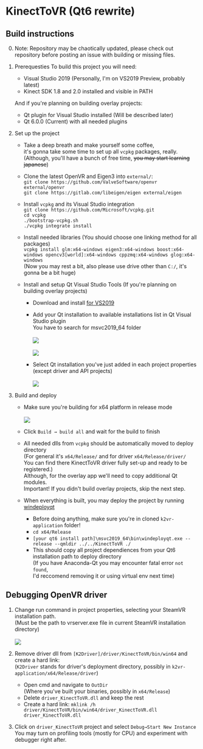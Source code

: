 # KinectToVR (Qt6 rewrite)

## Build instructions
0. Note: Repository may be chaotically updated, please check out<br>
repository before posting an issue with building or missing files.

1. Prerequesties
   To build this project you will need:<br>
   - Visual Studio 2019 (Personally, I'm on VS2019 Preview, probably latest)
   - Kinect SDK 1.8 and 2.0 installed and visible in PATH<br>

   And if you're planning on building overlay projects:
   - Qt plugin for Visual Studio installed (Will be described later)
   - Qt 6.0.0 (Current) with all needed plugins

2. Set up the project
   - Take a deep breath and make yourself some coffee, <br>
   it's gonna take some time to set up all ```vcpkg``` packages, really.<br>
   (Although, you'll have a bunch of free time, ~~you may start learning japanese~~)

   - Clone the latest OpenVR and Eigen3 into ```external/```:<br>
   ```git clone https://github.com/ValveSoftware/openvr external/openvr```<br>
   ```git clone https://gitlab.com/libeigen/eigen external/eigen```

   - Install ```vcpkg``` and its Visual Studio integration<br>
   ```git clone https://github.com/Microsoft/vcpkg.git```<br>
   ```cd vcpkg```<br>
   ```./bootstrap-vcpkg.sh```<br>
   ```./vcpkg integrate install```

   - Install needed libraries (You should choose one linking method for all packages)<br>
   ```vcpkg install glm:x64-windows eigen3:x64-windows boost:x64-windows opencv3[world]:x64-windows cppzmq:x64-windows glog:x64-windows```<br>
   (Now you may rest a bit, also please use drive other than ```C:/```, it's gonna be a bit huge)

   - Install and setup Qt Visual Studio Tools (If you're planning on building overlay projects)
      + Download and install [for VS2019](https://marketplace.visualstudio.com/items?itemName=TheQtCompany.QtVisualStudioTools2019)

      + Add your Qt installation to available installations list in Qt Visual Studio plugin<br>
      You have to search for msvc2019_64 folder<br><br>
      ![](https://imgur.com/0T3xb8x.png)<br><br>
      ![](https://imgur.com/nK9dXHE.png)
      + Select Qt installation you've just added in each project properties (except driver and API projects)<br><br>
      ![](https://imgur.com/4Aloxdb.png)

3. Build and deploy
   - Make sure you're building for x64 platform in release mode<br><br>
   ![](https://imgur.com/75ZXiqQ.png)

   - Click ```Build → build all``` and wait for the build to finish

   - All needed dlls from ```vcpkg``` should be automatically moved to deploy directory<br>
   (For general it's ```x64/Release/``` and for driver ```x64/Release/driver/```<br>
   You can find there KinectToVR driver fully set-up and ready to be registered.)<br>
   Although, for the overlay app we'll need to copy additional Qt modules.<br>
   Important! If you didn't build overlay projects, skip the next step.

   - When everything is built, you may deploy the project by running [windeployqt](https://doc.qt.io/qt-5/windows-deployment.html)
      + Before doing anything, make sure you're in cloned ```k2vr-application``` folder!
      + ```cd x64/Release```
      + ```[your qt6 install path]\msvc2019_64\bin\windeployqt.exe --release --qmldir ../../KinectToVR ./```
      + This should copy all project dependiences from your Qt6 installation path to deploy directory <br>
      (If you have Anaconda-Qt you may encounter fatal error ```not found```, <br>
      I'd reccomend removing it or using virtual env next time)

## Debugging OpenVR driver

1. Change run command in project properties, selecting your SteamVR installation path. <br>
(Must be the path to vrserver.exe file in current SteamVR installation directory) <br><br>
![](https://imgur.com/QAvogtW.png)

2. Remove driver dll from ```[K2Driver]/driver/KinectToVR/bin/win64``` and create a hard link:<br>
(```K2Driver``` stands for driver's deployment directory, possibly in ```k2vr-application/x64/Release/driver```)
   - Open cmd and navigate to ```OutDir``` <br>
   (Where you've built your binaries, possibly in ```x64/Release```)
   - Delete ```driver_KinectToVR.dll``` and keep the rest
   - Create a hard link: ```mklink /h driver/KinectToVR/bin/win64/driver_KinectToVR.dll driver_KinectToVR.dll```

3. Click on ```driver_KinectToVR``` project and select ```Debug→Start New Instance```<br>
You may turn on profiling tools (mostly for CPU) and experiment with debugger right after.